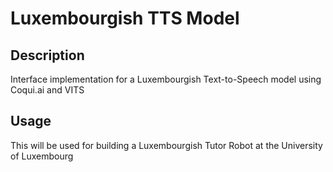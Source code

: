 # Luxembourgish TTS Model

## Description

Interface implementation for a Luxembourgish Text-to-Speech model using Coqui.ai and VITS

## Usage

This will be used for building a Luxembourgish Tutor Robot at the University of Luxembourg
